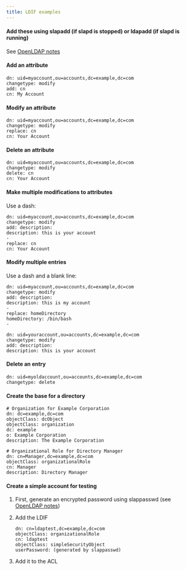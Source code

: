 ```yaml
---
title: LDIF examples
---
```


#### Add these using slapadd (if slapd is stopped) or ldapadd (if slapd is running)
See [OpenLDAP notes](openldap-notes.html)


#### Add an attribute
```
dn: uid=myaccount,ou=accounts,dc=example,dc=com
changetype: modify
add: cn
cn: My Account
```


#### Modify an attribute
```
dn: uid=myaccount,ou=accounts,dc=example,dc=com
changetype: modify
replace: cn
cn: Your Account
```


#### Delete an attribute
```
dn: uid=myaccount,ou=accounts,dc=example,dc=com
changetype: modify
delete: cn
cn: Your Account
```


#### Make multiple modifications to attributes
Use a dash:

```
dn: uid=myaccount,ou=accounts,dc=example,dc=com
changetype: modify
add: description:
description: this is your account
-
replace: cn
cn: Your Account
```


#### Modify multiple entries
Use a dash and a blank line:

```
dn: uid=myaccount,ou=accounts,dc=example,dc=com
changetype: modify
add: description:
description: this is my account
-
replace: homeDirectory
homeDirectory: /bin/bash
-

dn: uid=youraccount,ou=accounts,dc=example,dc=com
changetype: modify
add: description:
description: this is your account
```


#### Delete an entry
```
dn: uid=myoldaccount,ou=accounts,dc=example,dc=com
changetype: delete
```


#### Create the base for a directory
```
# Organization for Example Corporation
dn: dc=example,dc=com
objectClass: dcObject
objectClass: organization
dc: example
o: Example Corporation
description: The Example Corporation

# Organizational Role for Directory Manager
dn: cn=Manager,dc=example,dc=com
objectClass: organizationalRole
cn: Manager
description: Directory Manager
```


#### Create a simple account for testing

1. First, generate an encrypted password using slappasswd (see [OpenLDAP notes](openldap-notes.html))

2. Add the LDIF
    ```
    dn: cn=ldaptest,dc=example,dc=com
    objectClass: organizationalRole
    cn: ldaptest
    objectClass: simpleSecurityObject
    userPassword: (generated by slappasswd)
    ```

3. Add it to the ACL
